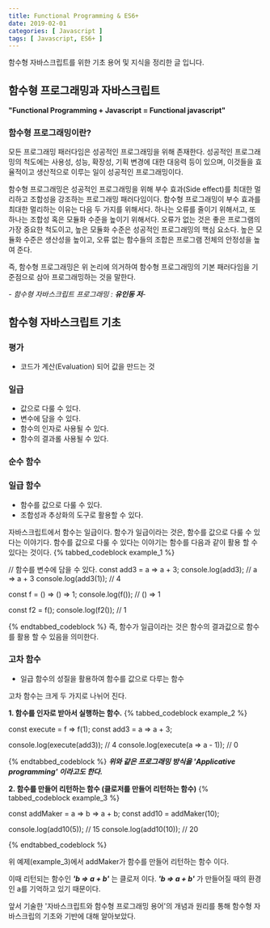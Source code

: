 ```yaml
---
title: Functional Programming & ES6+
date: 2019-02-01
categories: [ Javascript ]
tags: [ Javascript, ES6+ ]
---
```


함수형 자바스크립트를 위한 기초 용어 및 지식을 정리한 글 입니다.

<!-- more -->

## 함수형 프로그래밍과 자바스크립트

**"Functional Programming + Javascript = Functional javascript"**

### 함수형 프로그래밍이란?

모든 프로그래밍 패러다임은 성공적인 프로그래밍을 위해 존재한다. 성공적인 프로그래밍의 척도에는 사용성, 성능, 확장성, 기획 변경에 대한 대응력 등이 있으며, 이것들을 효율적이고 생산적으로 이루는 일이 성공적인 프로그래밍이다.

함수형 프로그래밍은 성공적인 프로그래밍을 위해 부수 효과(Side effect)를 최대한 멀리하고 조합성을 강조하는 프로그래밍 패러다임이다. 함수형 프로그래밍이 부수 효과를 최대한 멀리하는 이유는 다음 두 가지를 위해서다. 하나는 오류를 줄이기 위해서고, 또 하나는 조합성 혹은 모듈화 수준을 높이기 위해서다. 오류가 없는 것은 좋은 프로그램의 가장 중요한 척도이고, 높은 모듈화 수준은 성공적인 프로그래밍의 핵심 요소다. 높은 모듈화 수준은 생산성을 높이고, 오류 없는 함수들의 조합은 프로그램 전체의 안정성을 높여 준다.

즉, 함수형 프로그래밍은 위 논리에 의거하여 함수형 프로그래밍의 기본 패러다임을 기준점으로 삼아 프로그래밍하는 것을 말한다.

*- 함수형 자바스크립트 프로그래밍 : **유인동 저**-*

## 함수형 자바스크립트 기초 

### 평가
- 코드가 계산(Evaluation) 되어 값을 만드는 것

### 일급
- 값으로 다룰 수 있다.
- 변수에 담을 수 있다.
- 함수의 인자로 사용될 수 있다.
- 함수의 결과롤 사용될 수 있다.

### 순수 함수

### 일급 함수
- 함수를 값으로 다룰 수 있다.
- 조합성과 추상화의 도구로 활용할 수 있다.

자바스크립트에서 함수는 일급이다. 함수가 일급이라는 것은, 함수를 값으로 다룰 수 있다는 이야기다.
함수를 값으로 다룰 수 있다는 이야기는 함수를 다음과 같이 활용 할 수 있다는 것이다.
{% tabbed_codeblock example_1 %}
<!-- tab js -->
// 함수를 변수에 담을 수 있다.
const add3 = a => a + 3;
console.log(add3); // a => a + 3
console.log(add3(1)); // 4

const f = () => () => 1;
console.log(f()); // () => 1

const f2 = f();
console.log(f2()); // 1
<!-- endtab -->
{% endtabbed_codeblock %}
즉, 함수가 일급이라는 것은 함수의 결과값으로 함수를 활용 할 수 있음을 의미한다.

### 고차 함수
- 일급 함수의 성질을 활용하여 함수를 값으로 다루는 함수  

고차 함수는 크게 두 가지로 나뉘어 진다.  

**1. 함수를 인자로 받아서 실행하는 함수.**
{% tabbed_codeblock example_2 %}
<!-- tab js -->
const execute = f => f(1);
const add3 = a => a + 3;

console.log(execute(add3)); // 4
console.log(execute(a => a - 1)); // 0
<!-- endtab -->
{% endtabbed_codeblock %}
***위와 같은 프로그래밍 방식을 'Applicative programming' 이라고도 한다.***  

**2. 함수를 만들어 리턴하는 함수 (클로저를 만들어 리턴하는 함수)**
{% tabbed_codeblock example_3 %}
<!-- tab js -->
const addMaker = a => b => a + b;
const add10 = addMaker(10);

console.log(add10(5)); // 15
console.log(add10(10)); // 20
<!-- endtab -->
{% endtabbed_codeblock %}  

위 예제(example_3)에서 addMaker가 함수를 만들어 리턴하는 함수 이다.  

이때 리턴되는 함수인 ***'b => a + b'*** 는 클로저 이다. ***'b => a + b'*** 가 만들어질 때의 환경인 a를 기억하고 있기 때문이다.  

앞서 기술한 '자바스크립트와 함수형 프로그래밍 용어'의 개념과 원리를 통해 함수형 자바스크립의 기초와 기반에 대해 알아보았다.
